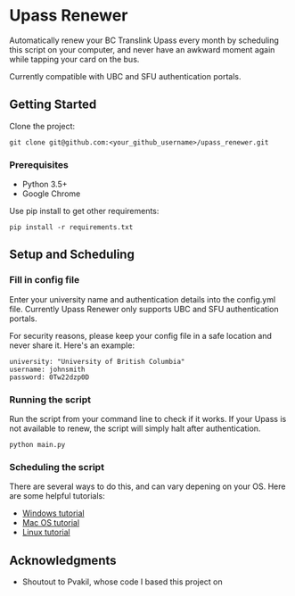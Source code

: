 # Upass Renewer

Automatically renew your BC Translink Upass every month by scheduling this script on your computer, and never have an awkward moment again while tapping your card on the bus.

Currently compatible with UBC and SFU authentication portals.

## Getting Started

Clone the project:
```
git clone git@github.com:<your_github_username>/upass_renewer.git
```

### Prerequisites

* Python 3.5+
* Google Chrome

Use pip install to get other requirements:
```
pip install -r requirements.txt
```

## Setup and Scheduling

### Fill in config file

Enter your university name and authentication details into the config.yml file. Currently Upass Renewer only supports UBC and SFU authentication portals. 

For security reasons, please keep your config file in a safe location and never share it. Here's an example:

```
university: "University of British Columbia"
username: johnsmith
password: 0Tw22dzp0D
```

### Running the script

Run the script from your command line to check if it works. If your Upass is not available to renew, the script will simply halt after authentication.

```
python main.py
```

### Scheduling the script

There are several ways to do this, and can vary depening on your OS. Here are some helpful tutorials:

* [Windows tutorial](https://www.esri.com/arcgis-blog/products/product/analytics/scheduling-a-python-script-or-model-to-run-at-a-prescribed-time/)
* [Mac OS tutorial](https://www.maketecheasier.com/use-launchd-run-scripts-on-schedule-macos/)
* [Linux tutorial](http://1selfsolutions.com/scheduling-python-script-linux-cron-job/)

## Acknowledgments

* Shoutout to Pvakil, whose code I based this project on
